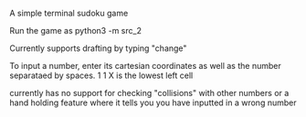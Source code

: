 A simple terminal sudoku game

Run the game as python3 -m src_2

Currently supports drafting by typing "change"

To input a number, enter its cartesian coordinates as well as the number separataed by spaces. 1 1 X is the lowest left cell

currently has no support for checking "collisions" with other numbers or a hand holding feature where it tells you you have inputted in a wrong number
